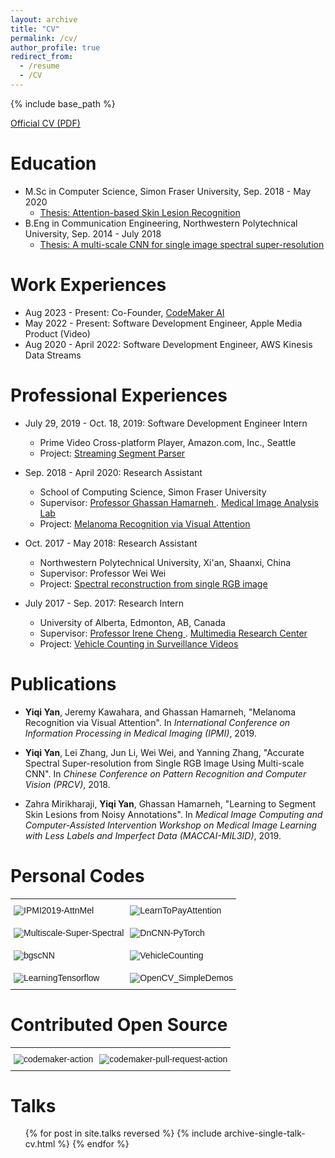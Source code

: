 ```yaml
---
layout: archive
title: "CV"
permalink: /cv/
author_profile: true
redirect_from:
  - /resume
  - /CV
---
```


{% include base_path %}

[<u>Official CV (PDF)</u>](https://saoyan.github.io/files/CV.pdf)

Education
======
* M.Sc in Computer Science, Simon  Fraser University, Sep. 2018 - May 2020  
  * [<u>Thesis: Attention-based Skin Lesion Recognition</u>](/files/Master-Thesis.pdf)  
* B.Eng in Communication Engineering, Northwestern Polytechnical University, Sep. 2014 - July 2018  
  * [<u>Thesis: A multi-scale CNN for single image spectral super-resolution</u>](/files/Bachelor-Thesis.pdf)  

Work Experiences
======
* Aug 2023 - Present: Co-Founder, [CodeMaker AI](https://codemaker.ai)
* May 2022 - Present: Software Development Engineer, Apple Media Product (Video)
* Aug 2020 - April 2022: Software Development Engineer, AWS Kinesis Data Streams

Professional Experiences
======
* July 29, 2019 - Oct. 18, 2019: Software Development Engineer Intern
  * Prime Video Cross-platform Player, Amazon.com, Inc., Seattle
  * Project: [<u>Streaming Segment Parser</u>](https://saoyan.github.io/projects/2019-10-14-streaming-segment-parser)

* Sep. 2018 - April 2020: Research Assistant  
  * School of Computing Science, Simon Fraser University  
  * Supervisor: [ <u>Professor Ghassan Hamarneh</u> ](https://www.medicalimageanalysis.com/ghassans-bio). [ <u>Medical Image Analysis Lab</u> ](https://www.medicalimageanalysis.com)  
  * Project: [<u>Melanoma Recognition via Visual Attention</u>](https://saoyan.github.io/projects/2019-03-07-attention-skin-lesion)

* Oct. 2017 - May 2018: Research Assistant  
  * Northwestern Polytechnical University, Xi'an, Shaanxi, China
  * Supervisor: Professor Wei Wei
  * Project: [<u>Spectral reconstruction from single RGB image</u>](https://saoyan.github.io/projects/2018-06-09-super-spectral)

* July 2017 - Sep. 2017: Research Intern
  * University of Alberta, Edmonton, AB, Canada
  * Supervisor: [ <u>Professor Irene Cheng</u> ](https://webdocs.cs.ualberta.ca/~lin/). [ <u>Multimedia Research Center</u> ](http://crome.cs.ualberta.ca/mrc/index.php)
  * Project: [<u>Vehicle Counting in Surveillance Videos</u>](https://saoyan.github.io/projects/2017-11-20-uofa-mitacs)

Publications
======
* <b>Yiqi Yan</b>, Jeremy Kawahara, and Ghassan Hamarneh, "Melanoma Recognition via Visual Attention". In <i>International Conference on Information Processing in Medical Imaging (IPMI)</i>, 2019.  

* <b>Yiqi Yan</b>, Lei Zhang, Jun Li, Wei Wei, and Yanning Zhang, "Accurate Spectral Super-resolution from Single RGB Image Using Multi-scale CNN". In <i>Chinese Conference on Pattern Recognition and Computer Vision (PRCV)</i>, 2018.

* Zahra Mirikharaji, <b>Yiqi Yan</b>, Ghassan Hamarneh, "Learning to Segment Skin Lesions from Noisy Annotations". In <i>Medical Image Computing and Computer-Assisted Intervention Workshop on Medical Image Learning with Less Labels and Imperfect Data (MACCAI-MIL3ID)</i>, 2019.

Personal Codes
======
<!-- ![Yiqi's github stats](https://github-readme-stats.vercel.app/api?username=SaoYan&theme=github_dark&show_icons=true&count_private=true&include_all_commits=true&custom_title=Ta-da%21)   -->

<style type="text/css">
.tg  {border:none;border-collapse:collapse;border-spacing:0;}
.tg th{border-style:solid;border-width:0px;font-family:Arial, sans-serif;font-size:14px;font-weight:normal;
  overflow:hidden;padding:10px 5px;word-break:normal;}
.tg .tg-0lax{text-align:left;vertical-align:top}
</style>
<table class="tg">
<tbody>
  <tr>
    <th class="tg-0lax">
      <img src="https://github-readme-stats-saoyan.vercel.app/api/pin/?username=SaoYan&repo=IPMI2019-AttnMel&theme=github_dark&show_owner=true" alt="IPMI2019-AttnMel">
    </th>
    <th class="tg-0lax">
      <img src="https://github-readme-stats-saoyan.vercel.app/api/pin/?username=SaoYan&repo=LearnToPayAttention&theme=github_dark&show_owner=true" alt="LearnToPayAttention">
    </th>
  </tr>
  <tr>
    <th class="tg-0lax">
      <img src="https://github-readme-stats-saoyan.vercel.app/api/pin/?username=SaoYan&repo=Multiscale-Super-Spectral&theme=github_dark&show_owner=true" alt="Multiscale-Super-Spectral">
    </th>
    <th class="tg-0lax">
      <img src="https://github-readme-stats-saoyan.vercel.app/api/pin/?username=SaoYan&repo=DnCNN-PyTorch&theme=github_dark&show_owner=true" alt="DnCNN-PyTorch">
    </th>
  </tr>
  <tr>
    <th class="tg-0lax">
      <img src="https://github-readme-stats-saoyan.vercel.app/api/pin/?username=SaoYan&repo=bgscNN&theme=github_dark&show_owner=true" alt="bgscNN">
    </th>
    <th class="tg-0lax">
      <img src="https://github-readme-stats-saoyan.vercel.app/api/pin/?username=SaoYan&repo=VehicleCounting&theme=github_dark&show_owner=true" alt="VehicleCounting">
    </th>
  </tr>
  <tr>
    <th class="tg-0lax">
      <img src="https://github-readme-stats-saoyan.vercel.app/api/pin/?username=SaoYan&repo=LearningTensorflow&theme=github_dark&show_owner=true" alt="LearningTensorflow">
    </th>
    <th class="tg-0lax">
      <img src="https://github-readme-stats-saoyan.vercel.app/api/pin/?username=SaoYan&repo=OpenCV_SimpleDemos&theme=github_dark&show_owner=true" alt="OpenCV_SimpleDemos">
    </th>
  </tr>
</tbody>
</table>

Contributed Open Source
======
<style type="text/css">
.tg  {border:none;border-collapse:collapse;border-spacing:0;}
.tg th{border-style:solid;border-width:0px;font-family:Arial, sans-serif;font-size:14px;font-weight:normal;
  overflow:hidden;padding:10px 5px;word-break:normal;}
.tg .tg-0lax{text-align:left;vertical-align:top}
</style>
<table class="tg">
<tbody>
  <tr>
    <th class="tg-0lax">
      <img src="https://github-readme-stats-saoyan.vercel.app/api/pin/?username=codemakerai&repo=codemaker-action&theme=github_dark&show_owner=true" alt="codemaker-action">
    </th>
    <th class="tg-0lax">
      <img src="https://github-readme-stats-saoyan.vercel.app/api/pin/?username=codemakerai&repo=codemaker-pull-request-action&theme=github_dark&show_owner=true" alt="codemaker-pull-request-action">
    </th>
  </tr>
</tbody>
</table>

Talks
======
<ul>
  {% for post in site.talks reversed %}
    {% include archive-single-talk-cv.html %}
  {% endfor %}
</ul>

<!-- Certifications
======

<div data-iframe-width="150" data-iframe-height="270" data-share-badge-id="51234edf-c5ed-4d9c-b1e5-11906f019f75" data-share-badge-host="https://www.youracclaim.com"></div><script type="text/javascript" async src="//cdn.youracclaim.com/assets/utilities/embed.js"></script> -->
